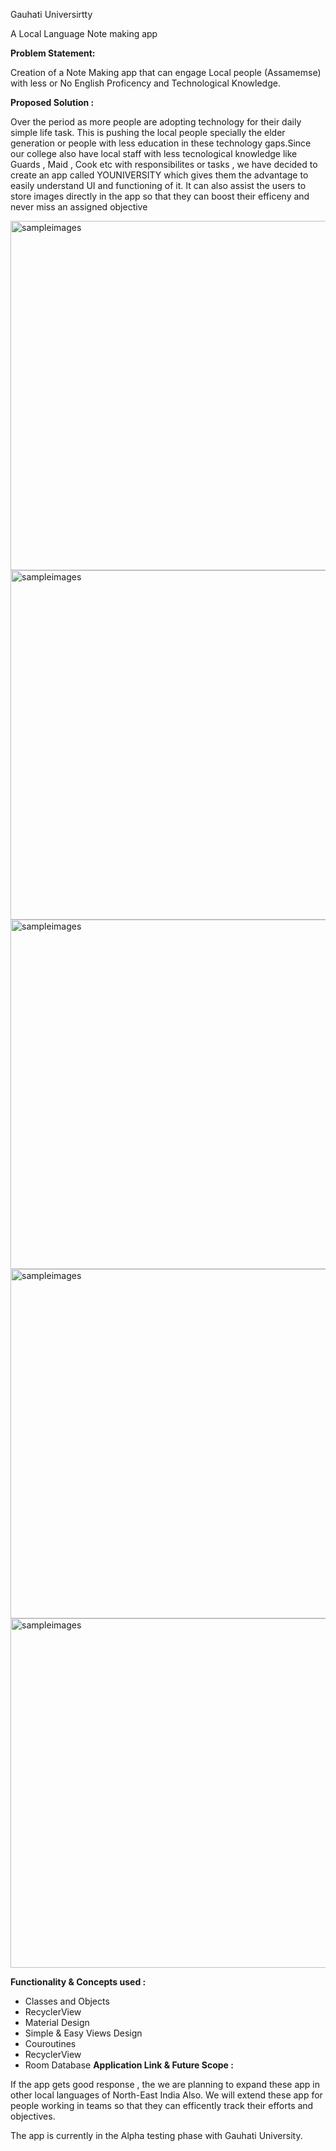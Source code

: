 Gauhati Universirtty

A Local Language Note making app

<b> Problem Statement: </b>

Creation of a Note Making app that can engage Local people (Assamemse) with less or No English Proficency and Technological Knowledge.

<b> Proposed Solution : </b>

Over the period as more people are adopting technology for their daily simple life task. This is pushing the local people specially the elder generation or people with less education in these technology gaps.Since our college also have local staff with less tecnological knowledge like Guards , Maid , Cook etc with responsibilites or tasks , we have decided to create an app called YOUNIVERSITY which gives them the advantage to easily understand UI and functioning of it. It can also assist the users to store images directly in the app so that they can boost their efficeny and never miss an assigned objective


<img width="559" alt="sampleimages" src="https://github.com/DJMeghnath/YoUniversity-Notebook/blob/master/photos/Screenshot_20220110-233318_YoUniversity%20Notebook.png">
<img width="559" alt="sampleimages" src="https://github.com/DJMeghnath/YoUniversity-Notebook/blob/master/photos/Screenshot_20220110-233332_YoUniversity%20Notebook.png">
<img width="559" alt="sampleimages" src="https://github.com/DJMeghnath/YoUniversity-Notebook/blob/master/photos/Screenshot_20220110-233327_YoUniversity%20Notebook.png">
<img width="559" alt="sampleimages" src="https://github.com/DJMeghnath/YoUniversity-Notebook/blob/master/photos/Screenshot_20220110-233352_YoUniversity%20Notebook.png">
<img width="559" alt="sampleimages" src="https://github.com/DJMeghnath/YoUniversity-Notebook/blob/master/photos/Screenshot_20220110-233428_YoUniversity%20Notebook.png">
        

<b> Functionality & Concepts used : </b>

- Classes and Objects
- RecyclerView
- Material Design
- Simple & Easy Views Design 
- Couroutines
- RecyclerView 
- Room Database
<b> Application Link & Future Scope : </b>

If the app gets good response , the we are planning to expand these app in other local languages of North-East India Also. We will extend these app for people working in teams so that they can efficently track their efforts and objectives.


The app is currently in the Alpha testing phase with Gauhati University.
